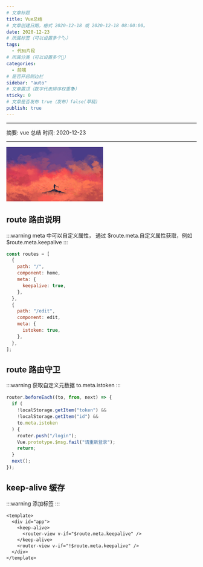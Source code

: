 ```yaml
---
# 文章标题
title: Vue总结
# 文章创建日期，格式 2020-12-18 或 2020-12-18 08:00:00。
date: 2020-12-23
# 所属标签（可以设置多个🏷）
tags:
  - 代码片段
# 所属分类（可以设置多个💖）
categories:
  - 前端
# 是否开启侧边栏
sidebar: "auto"
# 文章置顶（数字代表排序权重📚）
sticky: 0
# 文章是否发布 true（发布）false(草稿)
publish: true
---
```


---

摘要: vue 总结
时间: 2020-12-23

---

<img src="/img/7.jpg" width="256px" height="144px">

<!-- more -->

## route 路由说明

:::warning
meta 中可以自定义属性，
通过 \$route.meta.自定义属性获取，例如\$route.meta.keepalive
:::

```javascript
const routes = [
  {
    path: "/",
    component: home,
    meta: {
      keepalive: true,
    },
  },
  {
    path: "/edit",
    component: edit,
    meta: {
      istoken: true,
    },
  },
];
```

## route 路由守卫

:::warning
获取自定义元数据 to.meta.istoken
:::

```javascript
router.beforeEach((to, from, next) => {
  if (
    !localStorage.getItem("token") &&
    !localStorage.getItem("id") &&
    to.meta.istoken
  ) {
    router.push("/login");
    Vue.prototype.$msg.fail("请重新登录");
    return;
  }
  next();
});
```

## keep-alive 缓存

:::warning
添加标签 <keep-alive></keep-alive>
:::

```vue
<template>
  <div id="app">
    <keep-alive>
      <router-view v-if="$route.meta.keepalive" />
    </keep-alive>
    <router-view v-if="!$route.meta.keepalive" />
  </div>
</template>
```
